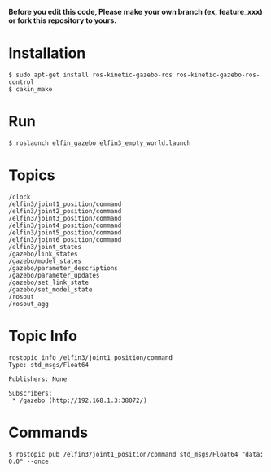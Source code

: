 **Before you edit this code, Please make your own branch (ex, feature_xxx) or fork this repository to yours.**

Installation
===

```
$ sudo apt-get install ros-kinetic-gazebo-ros ros-kinetic-gazebo-ros-control
$ cakin_make
```

Run
===

```
$ roslaunch elfin_gazebo elfin3_empty_world.launch
```

Topics
===

```
/clock
/elfin3/joint1_position/command
/elfin3/joint2_position/command
/elfin3/joint3_position/command
/elfin3/joint4_position/command
/elfin3/joint5_position/command
/elfin3/joint6_position/command
/elfin3/joint_states
/gazebo/link_states
/gazebo/model_states
/gazebo/parameter_descriptions
/gazebo/parameter_updates
/gazebo/set_link_state
/gazebo/set_model_state
/rosout
/rosout_agg
```

Topic Info 
===

```
rostopic info /elfin3/joint1_position/command 
Type: std_msgs/Float64

Publishers: None

Subscribers: 
 * /gazebo (http://192.168.1.3:38072/)
```

Commands
===

```
$ rostopic pub /elfin3/joint1_position/command std_msgs/Float64 "data: 0.0" --once
```
